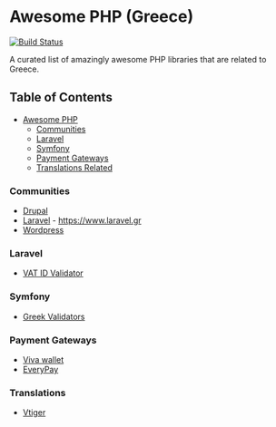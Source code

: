 # Awesome PHP (Greece)

[![Build Status](https://api.travis-ci.org/phpgr/awesome-php-greece.svg?branch=master)](https://travis-ci.org/phpgr/awesome-php-greece)

A curated list of amazingly awesome PHP libraries that are related to Greece.

## Table of Contents
- [Awesome PHP](#awesome-php)
    - [Communities](#communities)
    - [Laravel](#laravel)
    - [Symfony](#symfony)
    - [Payment Gateways](#payment-gateways)
    - [Translations Related](#translations)

### Communities
- [Drupal](https://mydrupal.gr/)
- [Laravel](https://github.com/laravelgr/laravelgr) - https://www.laravel.gr
- [Wordpress](https://github.com/wpgreece)

### Laravel
- [VAT ID Validator](https://github.com/liagkos/laravel-grvatid-validator)

### Symfony
- [Greek Validators](https://github.com/thanosKontos/greek-validators-symfony)

### Payment Gateways
- [Viva wallet](https://github.com/VivaPayments/API)
- [EveryPay](https://github.com/everypay)

### Translations
- [Vtiger](https://github.com/cerebrux/vtiger6-greek-translation)

